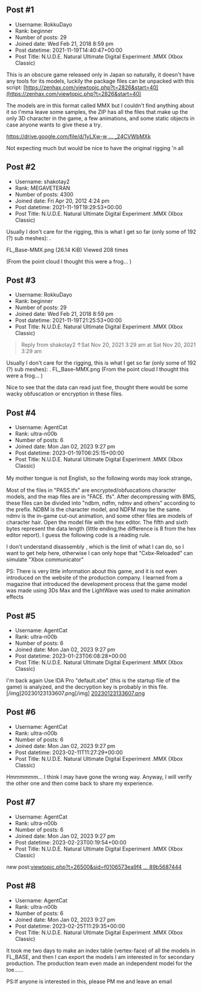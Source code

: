 ## Post #1
- Username: RokkuDayo
- Rank: beginner
- Number of posts: 29
- Joined date: Wed Feb 21, 2018 8:59 pm
- Post datetime: 2021-11-19T14:40:47+00:00
- Post Title: N.U.D.E. Natural Ultimate Digital Experiment .MMX (Xbox Classic)

This is an obscure game released only in Japan so naturally, it doesn't have any tools for its models, luckily the package files can be unpacked with this script:
[https://zenhax.com/viewtopic.php?t=2826&start=40](https://zenhax.com/viewtopic.php?t=2826&start=40)

The models are in this format called MMX but I couldn't find anything about it so I'mma leave some samples, the ZIP has all the files that make up the only 3D character in the game, a few animations, and some static objects in case anyone wants to give these a try.

[https://drive.google.com/file/d/1yLXw-w ... _24CVWbMXk](https://drive.google.com/file/d/1yLXw-wepzns4uh_GibDIKN_24CVWbMXk)

Not expecting much but would be nice to have the original rigging 'n all
## Post #2
- Username: shakotay2
- Rank: MEGAVETERAN
- Number of posts: 4300
- Joined date: Fri Apr 20, 2012 4:24 pm
- Post datetime: 2021-11-19T19:29:53+00:00
- Post Title: N.U.D.E. Natural Ultimate Digital Experiment .MMX (Xbox Classic)

Usually I don't care for the rigging, this is what I get so far (only some of 192 (?) sub meshes):
.



FL_Base-MMX.png (26.14 KiB) Viewed 208 times


(From the point cloud I thought this were a frog...  )
## Post #3
- Username: RokkuDayo
- Rank: beginner
- Number of posts: 29
- Joined date: Wed Feb 21, 2018 8:59 pm
- Post datetime: 2021-11-19T21:25:53+00:00
- Post Title: N.U.D.E. Natural Ultimate Digital Experiment .MMX (Xbox Classic)

> Reply from shakotay2 ↑Sat Nov 20, 2021 3:29 am at Sat Nov 20, 2021 3:29 am
>
> 
Usually I don't care for the rigging, this is what I get so far (only some of 192 (?) sub meshes):
.
FL_Base-MMX.png
(From the point cloud I thought this were a frog...  )

Nice to see that the data can read just fine, thought there would be some wacky obfuscation or encryption in these files.
## Post #4
- Username: AgentCat
- Rank: ultra-n00b
- Number of posts: 6
- Joined date: Mon Jan 02, 2023 9:27 pm
- Post datetime: 2023-01-19T06:25:15+00:00
- Post Title: N.U.D.E. Natural Ultimate Digital Experiment .MMX (Xbox Classic)

My mother tongue is not English, so the following words may look strange。

Most of the files in "PASS.tfs" are encrypted/obfuscations character models, and the map files are in "FACE. tfs". After decompressing with BMS, these files can be divided into "ndbm, ndfm, ndmv and others" according to the prefix. NDBM is the character model, and NDFM may be the same. ndmv is the in-game cut-out animation, and some other files are models of character hair. Open the model file with the hex editor. The fifth and sixth bytes represent the data length (little ending,the difference is 8 from the hex editor report). I guess the following code is a reading rule.

I don't understand disassembly , which is the limit of what I can do, so I want to get help here, otherwise I can only hope that "Cxbx-Reloaded" can simulate "Xbox communicator"  

PS: There is very little information about this game, and it is not even introduced on the website of the production company. I learned from a magazine that introduced the development process that the game model was made using 3Ds Max and the LightWave was used to make animation effects
## Post #5
- Username: AgentCat
- Rank: ultra-n00b
- Number of posts: 6
- Joined date: Mon Jan 02, 2023 9:27 pm
- Post datetime: 2023-01-23T06:08:28+00:00
- Post Title: N.U.D.E. Natural Ultimate Digital Experiment .MMX (Xbox Classic)

I'm back again
Use IDA Pro "default.xbe" (this is the startup file of the game) is analyzed, and the decryption key is probably in this file.
[/img]20230123133607.png[/img]
[20230123133607.png](https://xentaxbackup.github.io/file/23337_20230123133607.png)
## Post #6
- Username: AgentCat
- Rank: ultra-n00b
- Number of posts: 6
- Joined date: Mon Jan 02, 2023 9:27 pm
- Post datetime: 2023-02-11T11:27:29+00:00
- Post Title: N.U.D.E. Natural Ultimate Digital Experiment .MMX (Xbox Classic)

Hmmmmmm…
I think I may have gone the wrong way.
Anyway, I will verify the other one and then come back to share my experience.
## Post #7
- Username: AgentCat
- Rank: ultra-n00b
- Number of posts: 6
- Joined date: Mon Jan 02, 2023 9:27 pm
- Post datetime: 2023-02-23T00:19:54+00:00
- Post Title: N.U.D.E. Natural Ultimate Digital Experiment .MMX (Xbox Classic)

new post:[viewtopic.php?t=26500&sid=f0106573ea9f4 ... 89b5687444](https://forum.xentax.com/viewtopic.php?t=26500&sid=f0106573ea9f48617230f089b5687444)
## Post #8
- Username: AgentCat
- Rank: ultra-n00b
- Number of posts: 6
- Joined date: Mon Jan 02, 2023 9:27 pm
- Post datetime: 2023-02-25T11:29:35+00:00
- Post Title: N.U.D.E. Natural Ultimate Digital Experiment .MMX (Xbox Classic)

It took me two days to make an index table (vertex-face) of all the models in FL_BASE, and then I can export the models I am interested in for secondary production.
The production team even made an independent model for the toe……

PS:If anyone is interested in this, please PM me and leave an email
